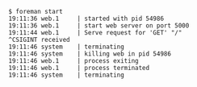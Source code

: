     $ foreman start
    19:11:36 web.1     | started with pid 54986
    19:11:36 web.1     | start web server on port 5000
    19:11:44 web.1     | Serve request for 'GET' "/"
    ^CSIGINT received
    19:11:46 system    | terminating
    19:11:46 system    | killing web in pid 54986
    19:11:46 web.1     | process exiting
    19:11:46 web.1     | process terminated
    19:11:46 system    | terminating